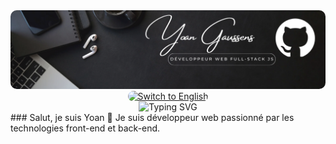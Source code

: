 <div align="center">
  <img src="images/1.png" alt="Photo d'accueil" style="border-radius:10px;">
</div>

<div align="center">
  <a href="profile-en.md">
    <img src="https://img.shields.io/badge/Switch%20to%20English-4CAF50?style=for-the-badge" alt="Switch to English" style="border-radius: 12px;">
  </a>
</div>


<div align="center">
  <!-- <a href="https://git.io/typing-svg"> -->
    <img src="https://readme-typing-svg.demolab.com?font=Orbitron&weight=800&duration=2000&pause=1000&center=true&repeat=false&width=1000&lines=BONJOUR+TOUT+LE+MONDE+%F0%9F%91%8B;BIENVENUE+SUR+MON+PROFIL+GITHUB+%F0%9F%98%81" alt="Typing SVG" />
  <!-- </a> -->
</div>
### Salut, je suis Yoan 👋
Je suis développeur web passionné par les technologies front-end et back-end.
